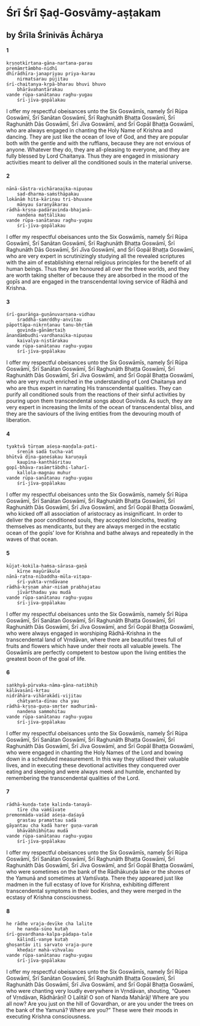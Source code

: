 # Śrī Śrī Ṣaḍ-Gosvāmy-aṣṭakam

## by Śrīla Śrīnivās Āchārya

#### 1

    kṛṣṇotkīrtana-gāna-nartana-parau
    premāmṛtāmbho-nidhī
    dhīrādhīra-janapriyau priya-karau
        nirmatsarau pūjitau
    śrī-chaitanya-kṛpā-bharau bhuvi bhuvo
        bhārāvahantārakau
    vande rūpa-sanātanau raghu-yugau
        śrī-jīva-gopālakau

I offer my respectful obeisances unto the Six Goswāmīs, namely Śrī Rūpa Goswāmī, Śrī Sanātan Goswāmī, Śrī Raghunāth Bhaṭṭa Goswāmī, Śrī Raghunāth Dās Goswāmī, Śrī Jīva Goswāmī, and Śrī Gopāl Bhaṭṭa Goswāmī, who are always engaged in chanting the Holy Name of Krishna and dancing. They are just like the ocean of love of God, and they are popular both with the gentle and with the ruffians, because they are not envious of anyone. Whatever they do, they are all-pleasing to everyone, and they are fully blessed by Lord Chaitanya. Thus they are engaged in missionary activities meant to deliver all the conditioned souls in the material universe.

#### 2

    nānā-śāstra-vichāraṇaika-nipuṇau
        sad-dharma-saṁsthāpakau
    lokānāṁ hita-kāriṇau tri-bhuvane
        mānyau śaraṇyākarau
    rādhā-kṛṣṇa-padāravinda-bhajanā-
        nandena mattālikau
    vande rūpa-sanātanau raghu-yugau
        śrī-jīva-gopālakau

I offer my respectful obeisances unto the Six Goswāmīs,  namely  Śrī  Rūpa  Goswāmī,  Śrī  Sanātan Goswāmī, Śrī Raghunāth Bhaṭṭa Goswāmī, Śrī Raghunāth Dās Goswāmī, Śrī Jīva Goswāmī, and Śrī Gopāl Bhaṭṭa Goswāmī, who are very expert in scrutinizingly studying all the revealed scriptures with the aim of establishing eternal religious principles for the benefit of all human beings. Thus they are honoured all over the three worlds, and they are worth taking shelter of because they are absorbed in the mood of the gopīs and are engaged in the transcendental loving service of Rādhā and Krishna.

#### 3

    śrī-gaurāṅga-guṇānuvarṇana-vidhau
        śraddhā-samṛddhy-anvitau
    pāpottāpa-nikṛntanau tanu-bhṛtāṁ
        govinda-gānāmṛtaiḥ
    ānandāmbudhi-vardhanaika-nipuṇau
        kaivalya-nistārakau
    vande rūpa-sanātanau raghu-yugau
        śrī-jīva-gopālakau

I offer my respectful obeisances unto the Six Goswāmīs, namely Śrī Rūpa Goswāmī, Śrī Sanātan Goswāmī,  Śrī  Raghunāth  Bhaṭṭa  Goswāmī,  Śrī Raghunāth Dās Goswāmī, Śrī Jīva Goswāmī, and Śrī Gopāl Bhaṭṭa Goswāmī, who are very much enriched in the understanding of Lord Chaitanya and who are thus expert in narrating His transcendental qualities. They can purify all conditioned souls from the reactions of their sinful activities by pouring upon them transcendental songs about Govinda. As such, they are very expert in increasing the limits of the ocean of transcendental bliss, and they are the saviours of the living entities from the devouring mouth of liberation.

#### 4

    tyaktvā tūrṇam aśeṣa-maṇḍala-pati-
        śreṇīṁ sadā tucha-vat
    bhūtvā dīna-gaṇeśakau karuṇayā
        kaupīna-kanthāśritau
    gopī-bhāva-rasāmṛtābdhi-laharī-
        kallola-magnau muhur
    vande rūpa-sanātanau raghu-yugau
        śrī-jīva-gopālakau

I offer my respectful obeisances unto the Six Goswāmīs,  namely  Śrī  Rūpa  Goswāmī,  Śrī  Sanātan Goswāmī, Śrī Raghunāth Bhaṭṭa Goswāmī, Śrī Raghunāth Dās Goswāmī, Śrī Jīva Goswāmī, and Śrī Gopāl Bhaṭṭa Goswāmī, who kicked off all association of aristocracy as insignificant. In order to deliver the poor conditioned souls, they accepted loincloths, treating themselves as mendicants, but they are always merged in the ecstatic ocean of the gopīs’ love for Krishna and bathe always and repeatedly in the waves of that ocean.

#### 5

    kūjat-kokila-haṁsa-sārasa-gaṇā
        kīrṇe mayūrākule
    nānā-ratna-nibaddha-mūla-viṭapa-
        śrī-yukta-vṛndāvane
    rādhā-kṛṣṇam ahar-niśaṁ prabhajatau
        jīvārthadau yau mudā
    vande rūpa-sanātanau raghu-yugau
        śrī-jīva-gopālakau

I offer my respectful obeisances unto the Six Goswāmīs, namely Śrī Rūpa Goswāmī, Śrī Sanātan Goswāmī,  Śrī  Raghunāth  Bhaṭṭa  Goswāmī,  Śrī Raghunāth Dās Goswāmī, Śrī Jīva Goswāmī, and Śrī Gopāl Bhaṭṭa Goswāmī, who were always engaged in worshiping Rādhā-Krishna in the transcendental land of Vṛndāvan, where there are beautiful trees full of fruits and flowers which have under their roots all valuable jewels. The Goswāmīs are perfectly competent to bestow upon the living entities the greatest boon of the goal of life.

#### 6

    saṅkhyā-pūrvaka-nāma-gāna-natibhiḥ
    kālāvasānī-kṛtau
    nidrāhāra-vihārakādi-vijitau
        chātyanta-dīnau cha yau
    rādhā-kṛṣṇa-guṇa-smṛter madhurimā-
        nandena sammohitau
    vande rūpa-sanātanau raghu-yugau
        śrī-jīva-gopālakau

I offer my respectful obeisances unto the Six Goswāmīs,  namely  Śrī  Rūpa  Goswāmī,  Śrī  Sanātan Goswāmī,  Śrī  Raghunāth  Bhaṭṭa  Goswāmī,  Śrī Raghunāth Dās Goswāmī, Śrī Jīva Goswāmī, and Śrī Gopāl Bhaṭṭa Goswāmī, who were engaged in chanting the Holy Names of the Lord and bowing down in a scheduled measurement. In this way they utilised their valuable lives, and in executing these devotional activities they conquered over eating and sleeping and were always meek and humble, enchanted by remembering the transcendental qualities of the Lord.

#### 7

    rādhā-kuṇḍa-taṭe kalinda-tanayā-
        tīre cha vaṁśīvaṭe
    premonmāda-vaśād aśeṣa-daśayā
        grastau pramattau sadā
    gāyantau cha kadā harer guṇa-varaṁ
        bhāvābhibhūtau mudā
    vande rūpa-sanātanau raghu-yugau
        śrī-jīva-gopālakau

I offer my respectful obeisances unto the Six Goswāmīs, namely Śrī Rūpa Goswāmī, Śrī Sanātan Goswāmī, Śrī Raghunāth Bhaṭṭa Goswāmī, Śrī Raghunāth Dās Goswāmī, Śrī Jīva Goswāmī, and Śrī Gopāl Bhaṭṭa Goswāmī, who were sometimes on the bank of the Rādhākuṇḍa lake or the shores of the Yamunā and sometimes at Vaṁśīvaṭa. There they appeared just like madmen in the full ecstasy of love for Krishna, exhibiting different transcendental symptoms in their bodies, and they were merged in the ecstasy of Krishna consciousness.

#### 8

    he rādhe vraja-devīke cha lalite
        he nanda-sūno kutaḥ
    śrī-govardhana-kalpa-pādapa-tale
        kālindī-vanye kutaḥ
    ghoṣantāv iti sarvato vraja-pure
        khedair mahā-vihvalau
    vande rūpa-sanātanau raghu-yugau
        śrī-jīva-gopālakau

I offer my respectful obeisances unto the Six Goswāmīs, namely Śrī Rūpa Goswāmī, Śrī Sanātan Goswāmī, Śrī Raghunāth Bhaṭṭa Goswāmī, Śrī Raghunāth Dās Goswāmī, Śrī Jīva Goswāmī, and Śrī Gopāl Bhaṭṭa Goswāmī, who were chanting very loudly everywhere in Vṛndāvan, shouting, “Queen of Vṛndāvan, Rādhārāṇī! O Lalitā! O son of Nanda Mahārāj! Where are you all now? Are you just on the hill of Govardhan, or are you under the trees on the bank of the Yamunā? Where are you?” These were their moods in executing Krishna consciousness.

